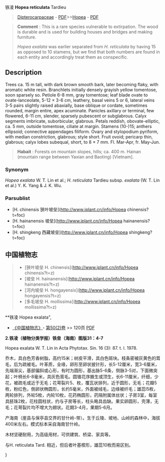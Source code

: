 铁凌 **Hopea reticulata** Tardieu

> [Dipterocarpaceae](http://www.iplant.cn/info/Dipterocarpaceae?t=foc) - [PDF](http://www.iplant.cn/foc/pdf/Dipterocarpaceae.pdf)>>[Hopea](http://www.iplant.cn/info/Hopea?t=foc) - [PDF](http://www.iplant.cn/foc/pdf/Hopea.pdf)

> **Comment** : 
> This is a rare species vulnerable to extirpation. The wood is durable and is used for building houses and bridges and making furniture.
>
> *Hopea exalata* was earlier separated from *H. reticulata* by having 15 as opposed to 10 stamens, but we find that both numbers are found in each entity and accordingly treat them as conspecific.

## Description

Trees ca. 15 m tall, with dark brown smooth bark, later becoming flaky, with aromatic white resin. Branchlets initially densely grayish yellow tomentose, soon sparsely so. Petiole 6-8 mm, gray tomentose; leaf blade ovate to ovate-lanceolate, 5-12 × 3-6 cm, leathery, basal veins 5 or 6, lateral veins 3-5 pairs slightly raised abaxially, base oblique or cordate, sometimes rounded, margin entire, apex acuminate. Panicles axillary or terminal, few flowered, 6-11 cm, slender, sparsely pubescent or subglabrous. Calyx segments imbricate, suborbicular, glabrous. Petals reddish, obovate-elliptic, ca. 5 mm, outside tomentose, ciliate at margin. Stamens (10-)15; anthers ellipsoid; connective appendages filiform. Ovary and stylopodium pyriform, with median constriction, glabrous; style short. Fruit ovoid; pericarp thin, glabrous; calyx lobes subequal, short, to 8 × 7 mm. Fl. Mar-Apr, fr. May-Jun.

> **Habait** : 
> Forests on mountain slopes, hills; ca. 400 m. Hainan (mountain range between Yaxian and Baoting) [Vietnam].

### Synonym
*Hopea exalata* W. T. Lin et al.; *H. reticulata* Tardieu subsp. *exalata* (W. T. Lin et al.) Y. K. Yang & J. K. Wu.

### Parsublist

* [H.  chinensis  狭叶坡垒](http://www.iplant.cn/info/Hopea chinensis?t=foc)
* [H.  hainanensis  坡垒](http://www.iplant.cn/info/Hopea hainanensis?t=foc)
* [H.  shingkeng  西藏坡垒](http://www.iplant.cn/info/Hopea shingkeng?t=foc)

## 中国植物志

> * [狭叶坡垒  H.  chinensis](http://www.iplant.cn/info/Hopea chinensis?t=z)
> * [坡垒  H.  hainanensis](http://www.iplant.cn/info/Hopea hainanensis?t=z)
> * [河内坡垒  H.  hongayensis](http://www.iplant.cn/info/Hopea hongayensis?t=z)
> * [多毛坡垒  H.  mollissima](http://www.iplant.cn/info/Hopea mollissima?t=z)

**铁凌 Hopea exalata",

* [《中国植物志》](http://www.iplant.cn/frps)- [第50(2)卷](http://www.iplant.cn/frps/vol/50(2)) >> 120页 [PDF](http://www.iplant.cn/frps/pdf/50(2)/120.PDF)

**2.铁凌（植物分类学报）铁垒（海南）图版31：4-7**

Hopea exalata W. T. Lin in Acta Phytotax. Sin. 16 (3): 87. t. l. 1978.

乔木，具白色芳香树脂，高约15米；树皮平滑，具白色斑块。枝条密被灰黄色的茸毛，后为疏被毛。叶革质，全缘，卵形至卵状披针形，长5-12厘米，宽3-6厘米，先端渐尖，基部偏斜或心形，有时为圆形，基出脉5-6条，侧脉3-5对，下面微突起；叶柄长6-8毫米，具灰色茸毛。圆锥花序腋生或顶生，长6-11厘米，纤细，少花，被疏毛或近于无毛；花萼裂片5、枚，覆瓦状排列，近于圆形，无毛；花瓣5枚，粉红色，倒卵状椭圆形，长约5毫米，外面被绒毛，边缘被纤毛；雄蕊l5枚，两轮排列，外轮5枚，内轮10枚，花药椭圆形，药隔附属体丝状；子房3室，每室具胚珠2枚，花柱圆柱状，约与子房等长，柱头略具齿缺。果实卵圆形，壳薄，无毛；花萼裂片均不增大为翅状。花期3-4月，果期5-6月。

产海南（崖县与保亭县交界的甘什岭-带）。生于丘陵、坡地、山岭的森林中，海拔400米左右。模式标本采自海南甘什岭。

木材坚硬耐用，为高级用材，可供建筑、桥梁、家具等。

与H. reticulata Tard. 相近，但后者叶基楔形，雄蕊10枚而易区别。

}
